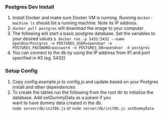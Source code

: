 
### Postgres Dev Install
1. Install Docker and make sure Docker VM is running. Running `docker-machine ls`
  should list a running machine.  Note its IP address.
2. `docker pull postgres` will download the image to your computer
3. The following will start a basic postgres database.  Set the variables to your desired values
`$ docker run -p 5432:5432 --name openDoorPostgres -e POSTGRES_USER=opendoor -e POSTGRES_PASSWORD=password -e POSTGRES_DB=opendoor -d postgres`
4. You can connect to the db by using the IP address from #1 and port specified in #3 (eg. 5432) 

### Setup Config
1. Copy config.example.js to config.js and update based on your Postgres install and other dependencies
2. To create the tables run the following from the root dir to initialize the database.  Add setDummyData as a param if you  
want to have dummy data created in the db.  
  `node server/db/initDb.js` or `node server/db/initDb.js setDummyData` 


